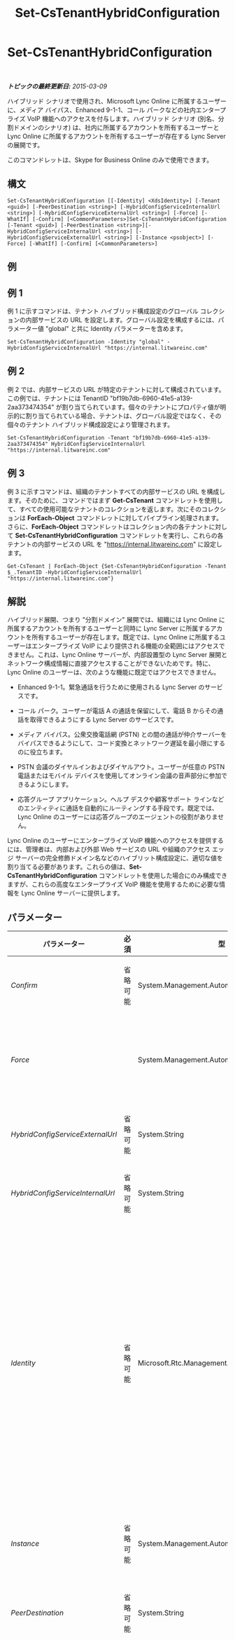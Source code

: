 ﻿---
title: Set-CsTenantHybridConfiguration
TOCTitle: Set-CsTenantHybridConfiguration
ms:assetid: 805ac9ee-df40-40e1-baaa-adffb6bd8cf6
ms:mtpsurl: https://technet.microsoft.com/ja-jp/library/JJ994046(v=OCS.15)
ms:contentKeyID: 52056635
ms.date: 05/19/2016
mtps_version: v=OCS.15
ms.translationtype: HT
---

# Set-CsTenantHybridConfiguration

 

_**トピックの最終更新日:** 2015-03-09_

ハイブリッド シナリオで使用され、Microsoft Lync Online に所属するユーザーに、メディア バイパス、Enhanced 9-1-1、コール パークなどの社内エンタープライズ VoIP 機能へのアクセスを付与します。ハイブリッド シナリオ (別名、分割ドメインのシナリオ) は、社内に所属するアカウントを所有するユーザーと Lync Online に所属するアカウントを所有するユーザーが存在する Lync Server の展開です。

このコマンドレットは、Skype for Business Online のみで使用できます。

## 構文

    Set-CsTenantHybridConfiguration [[-Identity] <XdsIdentity>] [-Tenant <guid>] [-PeerDestination <string>] [-HybridConfigServiceInternalUrl <string>] [-HybridConfigServiceExternalUrl <string>] [-Force] [-WhatIf] [-Confirm] [<CommonParameters>]Set-CsTenantHybridConfiguration [-Tenant <guid>] [-PeerDestination <string>][-HybridConfigServiceInternalUrl <string>] [-HybridConfigServiceExternalUrl <string>] [-Instance <psobject>] [-Force] [-WhatIf] [-Confirm] [<CommonParameters>]

## 例

## 例 1

例 1 に示すコマンドは、テナント ハイブリッド構成設定のグローバル コレクションの内部サービスの URL を設定します。グローバル設定を構成するには、パラメーター値 "global" と共に Identity パラメーターを含めます。

    Set-CsTenantHybridConfiguration -Identity "global" - HybridConfigServiceInternalUrl "https://internal.litwareinc.com"

## 例 2

例 2 では、内部サービスの URL が特定のテナントに対して構成されています。この例では、テナントには TenantID "bf19b7db-6960-41e5-a139-2aa373474354" が割り当てられています。個々のテナントにプロパティ値が明示的に割り当てられている場合、テナントは、グローバル設定ではなく、その個々のテナント ハイブリッド構成設定により管理されます。

    Set-CsTenantHybridConfiguration -Tenant "bf19b7db-6960-41e5-a139-2aa373474354" HybridConfigServiceInternalUrl "https://internal.litwareinc.com"

## 例 3

例 3 に示すコマンドは、組織のテナントすべての内部サービスの URL を構成します。そのために、コマンドではまず **Get-CsTenant** コマンドレットを使用して、すべての使用可能なテナントのコレクションを返します。次にそのコレクションは **ForEach-Object** コマンドレットに対してパイプライン処理されます。さらに、**ForEach-Object** コマンドレットはコレクション内の各テナントに対して **Set-CsTenantHybridConfiguration** コマンドレットを実行し、これらの各テナントの内部サービスの URL を "https://internal.litwareinc.com" に設定します。

    Get-CsTenant | ForEach-Object {Set-CsTenantHybridConfiguration -Tenant $_.TenantID -HybridConfigServiceInternalUrl "https://internal.litwareinc.com"}

## 解説

ハイブリッド展開、つまり "分割ドメイン" 展開では、組織には Lync Online に所属するアカウントを所有するユーザーと同時に Lync Server に所属するアカウントを所有するユーザーが存在します。既定では、Lync Online に所属するユーザーはエンタープライズ VoIP により提供される機能の全範囲にはアクセスできません。これは、Lync Online サーバーが、内部設置型の Lync Server 展開とネットワーク構成情報に直接アクセスすることができないためです。特に、Lync Online のユーザーは、次のような機能に既定ではアクセスできません。

  - Enhanced 9-1-1。緊急通話を行うために使用される Lync Server のサービスです。

  - コール パーク。ユーザーが電話 A の通話を保留にして、電話 B からその通話を取得できるようにする Lync Server のサービスです。

  - メディア バイパス。公衆交換電話網 (PSTN) との間の通話が仲介サーバーをバイパスできるようにして、コード変換とネットワーク遅延を最小限にするのに役立ちます。

  - PSTN 会議のダイヤルインおよびダイヤルアウト。ユーザーが任意の PSTN 電話またはモバイル デバイスを使用してオンライン会議の音声部分に参加できるようにします。

  - 応答グループ アプリケーション。ヘルプ デスクや顧客サポート ラインなどのエンティティに通話を自動的にルーティングする手段です。既定では、Lync Online のユーザーには応答グループのエージェントの役割がありません。

Lync Online のユーザーにエンタープライズ VoIP 機能へのアクセスを提供するには、管理者は、内部および外部 Web サービスの URL や組織のアクセス エッジ サーバーの完全修飾ドメイン名などのハイブリット構成設定に、適切な値を割り当てる必要があります。これらの値は、**Set-CsTenantHybridConfiguration** コマンドレットを使用した場合にのみ構成できますが、これらの高度なエンタープライズ VoIP 機能を使用するために必要な情報を Lync Online サーバーに提供します。

## パラメーター


<table>
<colgroup>
<col style="width: 25%" />
<col style="width: 25%" />
<col style="width: 25%" />
<col style="width: 25%" />
</colgroup>
<thead>
<tr class="header">
<th>パラメーター</th>
<th>必須</th>
<th>型</th>
<th>説明</th>
</tr>
</thead>
<tbody>
<tr class="odd">
<td><p><em>Confirm</em></p></td>
<td><p>省略可能</p></td>
<td><p>System.Management.Automation.SwitchParameter</p></td>
<td><p>コマンドの実行前に確認メッセージが表示されます。</p></td>
</tr>
<tr class="even">
<td><p><em>Force</em></p></td>
<td><p></p></td>
<td><p>System.Management.Automation.SwitchParameter</p></td>
<td><p>コマンド実行中に発生する可能性のある、致命的ではないすべてのエラー メッセージを表示しないようにします。</p></td>
</tr>
<tr class="odd">
<td><p><em>HybridConfigServiceExternalUrl</em></p></td>
<td><p>省略可能</p></td>
<td><p>System.String</p></td>
<td><p>外部 Web サービスの URL</p></td>
</tr>
<tr class="even">
<td><p><em>HybridConfigServiceInternalUrl</em></p></td>
<td><p>省略可能</p></td>
<td><p>System.String</p></td>
<td><p>内部 Web サービスの URL</p></td>
</tr>
<tr class="odd">
<td><p><em>Identity</em></p></td>
<td><p>省略可能</p></td>
<td><p>Microsoft.Rtc.Management.Xds.XdsIdentity</p></td>
<td><p>変更するテナント ハイブリッド構成設定の一意の識別子。ユーザーはハイブリット構成設定の 1 つのグローバル コレクションに制限されているため、Identity パラメーターを使用して変更できる唯一のコレクションはグローバル コレクションです。</p>
<p>-Identity global</p>
<p>個々のテナントの設定を変更するには、Identity パラメーターではなく Tenant パラメーターを使用します。</p></td>
</tr>
<tr class="even">
<td><p><em>Instance</em></p></td>
<td><p>省略可能</p></td>
<td><p>System.Management.Automation.PSObject</p></td>
<td><p>個々のパラメーター値を設定せずに、コマンドレットにオブジェクトへの参照を渡せます。</p></td>
</tr>
<tr class="odd">
<td><p><em>PeerDestination</em></p></td>
<td><p>省略可能</p></td>
<td><p>System.String</p></td>
<td><p>内部設置型アクセス エッジ サーバーの完全修飾ドメイン名。</p></td>
</tr>
<tr class="even">
<td><p><em>Tenant</em></p></td>
<td><p>省略可能</p></td>
<td><p>System.Guid</p></td>
<td><p>変更されるハイブリッド構成設定を所有するテナント アカウントのグローバル一意識別子 (GUID)。次に例を示します。</p>
<p>-Tenant &quot;38aad667-af54-4397-aaa7-e94c79ec2308&quot;</p>
<p>次のコマンドを実行することにより、テナントの各々についてテナント ID を返すことができます。</p>
<p>Get-CsTenant | Select-Object DisplayName, TenantID</p>
<p>Windows PowerShell のリモート セッションを使用していて、Skype for Business Online のみに接続されている場合は、Tenant パラメーターを含める必要はありません。代わりに、接続情報に基づいて自動的にテナント ID が入力されます。Tenant パラメーターは主にハイブリッド展開で使用します。</p></td>
</tr>
<tr class="odd">
<td><p><em>WhatIf</em></p></td>
<td><p>省略可能</p></td>
<td><p>System.Management.Automation.SwitchParameter</p></td>
<td><p>実際にコマンドを実行しなくてもコマンドの実行結果がわかります。</p></td>
</tr>
</tbody>
</table>


## 入力の種類

なし。**Set-CsTenantHybridConfiguration** コマンドレットはパイプライン処理された入力を受け入れません。

## 戻り値の種類

なし。代わりに、**Set-CsTenantHybridConfiguration** コマンドレットは、Microsoft.Rtc.Management.WritableConfig.Settings.HybridConfiguration.TenantHybridConfiguration オブジェクトの既存のインスタンスを変更します。

## 関連項目

#### その他のリソース

[Get-CsTenantHybridConfiguration](get-cstenanthybridconfiguration.md)

